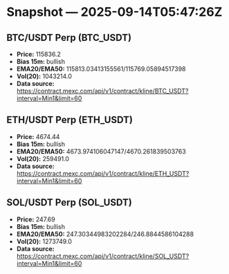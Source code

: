 # Snapshot — 2025-09-14T05:47:26Z

## BTC/USDT Perp (BTC_USDT)
- **Price:** 115836.2
- **Bias 15m:** bullish
- **EMA20/EMA50:** 115813.03413155561/115769.05894517398
- **Vol(20):** 1043214.0
- **Data source:** https://contract.mexc.com/api/v1/contract/kline/BTC_USDT?interval=Min1&limit=60

## ETH/USDT Perp (ETH_USDT)
- **Price:** 4674.44
- **Bias 15m:** bullish
- **EMA20/EMA50:** 4673.974106047147/4670.261839503763
- **Vol(20):** 259491.0
- **Data source:** https://contract.mexc.com/api/v1/contract/kline/ETH_USDT?interval=Min1&limit=60

## SOL/USDT Perp (SOL_USDT)
- **Price:** 247.69
- **Bias 15m:** bullish
- **EMA20/EMA50:** 247.30344983202284/246.8844586104288
- **Vol(20):** 1273749.0
- **Data source:** https://contract.mexc.com/api/v1/contract/kline/SOL_USDT?interval=Min1&limit=60
